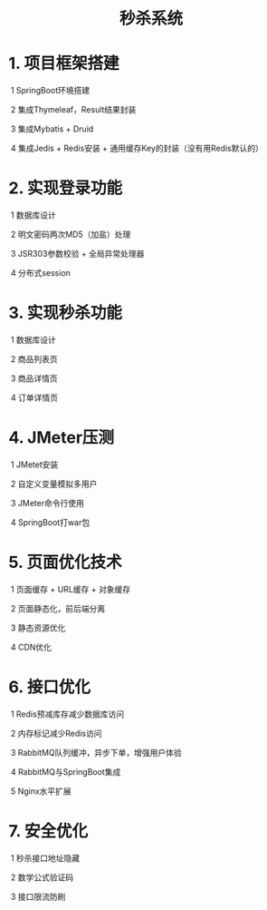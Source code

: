<h1 style="font-weight:bold;"><center>秒杀系统</center></h1>

# 1. 项目框架搭建

​		1 SpringBoot环境搭建

​		2 集成Thymeleaf，Result结果封装

​		3 集成Mybatis + Druid

​		4 集成Jedis + Redis安装 + 通用缓存Key的封装（没有用Redis默认的）

# 2. 实现登录功能

​		1 数据库设计

​		2 明文密码两次MD5（加盐）处理

​		3 JSR303参数校验 + 全局异常处理器

​		4 分布式session

# 3. 实现秒杀功能

​		1 数据库设计

​		2 商品列表页

​		3 商品详情页

​		4 订单详情页

# 4. JMeter压测

​		1 JMetet安装

​		2 自定义变量模拟多用户

​		3 JMeter命令行使用

​		4 SpringBoot打war包

# 5. 页面优化技术

​		1 页面缓存 + URL缓存 + 对象缓存

​		2 页面静态化，前后端分离

​		3 静态资源优化

​		4 CDN优化

# 6. 接口优化

​		1 Redis预减库存减少数据库访问

​		2 内存标记减少Redis访问

​		3 RabbitMQ队列缓冲，异步下单，增强用户体验

​		4 RabbitMQ与SpringBoot集成

​		5 Nginx水平扩展

# 7. 安全优化

​		1 秒杀接口地址隐藏

​		2 数学公式验证码

​		3 接口限流防刷